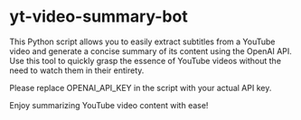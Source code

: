 # yt-video-summary-bot

This Python script allows you to easily extract subtitles 
from a YouTube video and generate a concise summary of its content using the OpenAI API. Use this tool to quickly grasp the essence of YouTube videos without the need to watch them in their entirety.

Please replace OPENAI_API_KEY in the script with your actual API key.

Enjoy summarizing YouTube video content with ease!
